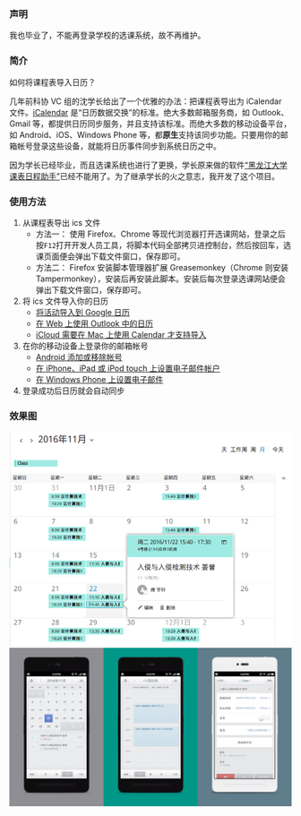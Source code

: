 ### 声明
我也毕业了，不能再登录学校的选课系统，故不再维护。

### 简介
如何将课程表导入日历？

几年前科协 VC 组的沈学长给出了一个优雅的办法：把课程表导出为 iCalendar 文件。[iCalendar][1] 是“日历数据交换”的标准。绝大多数邮箱服务商，如 Outlook、Gmail 等，都提供日历同步服务，并且支持该标准。而绝大多数的移动设备平台，如 Android、iOS、Windows Phone 等，都**原生**支持该同步功能。只要用你的邮箱帐号登录这些设备，就能将日历事件同步到系统日历之中。

因为学长已经毕业，而且选课系统也进行了更换，学长原来做的软件[“黑龙江大学课表日程助手”][2]已经不能用了。为了继承学长的火之意志，我开发了这个项目。

### 使用方法
1. 从课程表导出 ics 文件
    + 方法一：
    使用 Firefox、Chrome 等现代浏览器打开选课网站，登录之后按`F12`打开开发人员工具，将脚本代码全部拷贝进控制台，然后按回车，选课页面便会弹出下载文件窗口，保存即可。
    + 方法二：
    Firefox 安装脚本管理器扩展 Greasemonkey（Chrome 则安装 Tampermonkey），安装后再安装此脚本。安装后每次登录选课网站便会弹出下载文件窗口，保存即可。
2. 将 ics 文件导入你的日历
    + [将活动导入到 Google 日历][3]
    + [在 Web 上使用 Outlook 中的日历][4]
    + [iCloud 需要在 Mac 上使用 Calendar 才支持导入][5]
3. 在你的移动设备上登录你的邮箱帐号
    + [Android 添加或移除帐号][6]
    + [在 iPhone、iPad 或 iPod touch 上设置电子邮件帐户][7]
    + [在 Windows Phone 上设置电子邮件][8]
4. 登录成功后日历就会自动同步

### 效果图
![](Outlook.png)
![](Android.jpg)

[1]:https://zh.wikipedia.org/wiki/ICalendar
[2]:https://github.com/chrisniael/whatclass.cn#%E9%BB%91%E9%BE%99%E6%B1%9F%E5%A4%A7%E5%AD%A6%E8%AF%BE%E8%A1%A8%E6%97%A5%E7%A8%8B%E5%8A%A9%E6%89%8B
[3]:https://support.google.com/calendar/answer/37118?hl=zh-Hans
[4]:https://support.office.com/zh-cn/article/%e5%9c%a8-Web-%e4%b8%8a%e4%bd%bf%e7%94%a8-Outlook-%e4%b8%ad%e7%9a%84%e6%97%a5%e5%8e%86-8cfd8a5e-de9a-4468-9225-8611c8c8c7b0?ui=zh-CN&rs=zh-CN&ad=CN
[5]:https://support.apple.com/kb/PH22713?viewlocale=zh_CN&locale=zh_CN
[6]:https://support.google.com/nexus/answer/2840815?hl=zh-Hans
[7]:https://support.apple.com/zh-cn/HT201320
[8]:https://support.office.com/zh-cn/article/%E5%9C%A8-Windows-Phone-%E4%B8%8A%E8%AE%BE%E7%BD%AE%E7%94%B5%E5%AD%90%E9%82%AE%E4%BB%B6-181a112a-be92-49ca-ade5-399264b3d417
